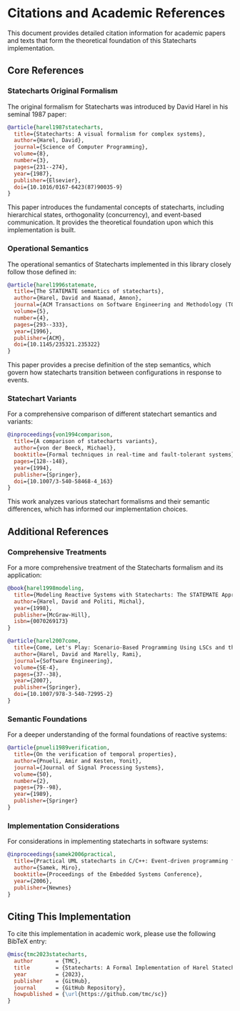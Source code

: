 # Citations and Academic References

This document provides detailed citation information for academic papers and texts that form the theoretical foundation of this Statecharts implementation.

## Core References

### Statecharts Original Formalism

The original formalism for Statecharts was introduced by David Harel in his seminal 1987 paper:

```bibtex
@article{harel1987statecharts,
  title={Statecharts: A visual formalism for complex systems},
  author={Harel, David},
  journal={Science of Computer Programming},
  volume={8},
  number={3},
  pages={231--274},
  year={1987},
  publisher={Elsevier},
  doi={10.1016/0167-6423(87)90035-9}
}
```

This paper introduces the fundamental concepts of statecharts, including hierarchical states, orthogonality (concurrency), and event-based communication. It provides the theoretical foundation upon which this implementation is built.

### Operational Semantics

The operational semantics of Statecharts implemented in this library closely follow those defined in:

```bibtex
@article{harel1996statemate,
  title={The STATEMATE semantics of statecharts},
  author={Harel, David and Naamad, Amnon},
  journal={ACM Transactions on Software Engineering and Methodology (TOSEM)},
  volume={5},
  number={4},
  pages={293--333},
  year={1996},
  publisher={ACM},
  doi={10.1145/235321.235322}
}
```

This paper provides a precise definition of the step semantics, which govern how statecharts transition between configurations in response to events.

### Statechart Variants

For a comprehensive comparison of different statechart semantics and variants:

```bibtex
@inproceedings{von1994comparison,
  title={A comparison of statecharts variants},
  author={von der Beeck, Michael},
  booktitle={Formal techniques in real-time and fault-tolerant systems},
  pages={128--148},
  year={1994},
  publisher={Springer},
  doi={10.1007/3-540-58468-4_163}
}
```

This work analyzes various statechart formalisms and their semantic differences, which has informed our implementation choices.

## Additional References

### Comprehensive Treatments

For a more comprehensive treatment of the Statecharts formalism and its application:

```bibtex
@book{harel1998modeling,
  title={Modeling Reactive Systems with Statecharts: The STATEMATE Approach},
  author={Harel, David and Politi, Michal},
  year={1998},
  publisher={McGraw-Hill},
  isbn={0070269173}
}
```

```bibtex
@article{harel2007come,
  title={Come, Let's Play: Scenario-Based Programming Using LSCs and the Play-Engine},
  author={Harel, David and Marelly, Rami},
  journal={Software Engineering},
  volume={SE-4},
  pages={37--38},
  year={2007},
  publisher={Springer},
  doi={10.1007/978-3-540-72995-2}
}
```

### Semantic Foundations

For a deeper understanding of the formal foundations of reactive systems:

```bibtex
@article{pnueli1989verification,
  title={On the verification of temporal properties},
  author={Pnueli, Amir and Kesten, Yonit},
  journal={Journal of Signal Processing Systems},
  volume={50},
  number={2},
  pages={79--98},
  year={1989},
  publisher={Springer}
}
```

### Implementation Considerations

For considerations in implementing statecharts in software systems:

```bibtex
@inproceedings{samek2006practical,
  title={Practical UML statecharts in C/C++: Event-driven programming for embedded systems},
  author={Samek, Miro},
  booktitle={Proceedings of the Embedded Systems Conference},
  year={2006},
  publisher={Newnes}
}
```

## Citing This Implementation

To cite this implementation in academic work, please use the following BibTeX entry:

```bibtex
@misc{tmc2023statecharts,
  author       = {TMC},
  title        = {Statecharts: A Formal Implementation of Harel Statecharts},
  year         = {2023},
  publisher    = {GitHub},
  journal      = {GitHub Repository},
  howpublished = {\url{https://github.com/tmc/sc}}
}
```